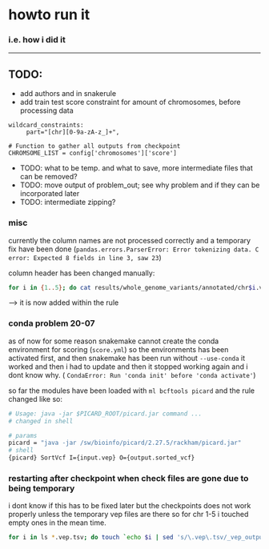 
# howto run it
### i.e. how i did it
----

## TODO:
- add authors and in snakerule 
- add train test score constraint for amount of chromosomes, before processing data

```
wildcard_constraints:   
     part="[chr][0-9a-zA-z_]+",

# Function to gather all outputs from checkpoint 
CHROMSOME_LIST = config['chromosomes']['score']
```

- TODO: what to be temp. and what to save, more intermediate files that can be removed?
- TODO: move output of problem_out; see why problem and if they can be incorporated later
- TODO: intermediate zipping?


### misc
currently the column names are not processed correctly and a temporary fix have been done
(`pandas.errors.ParserError: Error tokenizing data. C error: Expected 8 fields in line 3, saw 23`)

column header has been changed manually:
```bash
for i in {1..5}; do cat results/whole_genome_variants/annotated/chr$i.vep.tsv | sed 's/#CHROM\tPOS\tID\tREF\tALT\tQUAL\tFILTER\tINFO/#Chrom\tPos\tRef\tAlt\tisTv\tConsequence\tGC\tCpG\tmotifECount\tmotifEHIPos\tmotifEScoreChng\tDomain\toAA\tnAA\tGrantham\tSIFTcat\tSIFTval\tcDNApos\trelcDNApos\tCDSpos\trelCDSpos\tprotPos\trelprotPos/' > tmp; mv tmp results/whole_genome_variants/annotated/chr$i.vep.tsv; echo $i done; done
```
--> it is now added within the rule

### conda problem 20-07
as of now for some reason snakemake cannot create the conda environment for scoring (`score.yml`)
so the environments has been activated first, and then snakemake has been run without `--use-conda`
it worked and then i had to update and then it stopped working again and i dont know why.
( `CondaError: Run 'conda init' before 'conda activate'`)

so far the modules have been loaded with `ml bcftools picard` and the rule changed like so:
```bash
# Usage: java -jar $PICARD_ROOT/picard.jar command ...
# changed in shell

# params
picard = "java -jar /sw/bioinfo/picard/2.27.5/rackham/picard.jar"
# shell
{picard} SortVcf I={input.vep} O={output.sorted_vcf}
```

### restarting after checkpoint when check files are gone due to being temporary
i dont know if this has to be fixed later but the checkpoints does not work properly unless the temporary vep files are there so for chr 1-5 i touched empty ones in the mean time.
```bash
for i in ls *.vep.tsv; do touch `echo $i | sed 's/\.vep\.tsv/_vep_output.tsv/g'`; done
```




